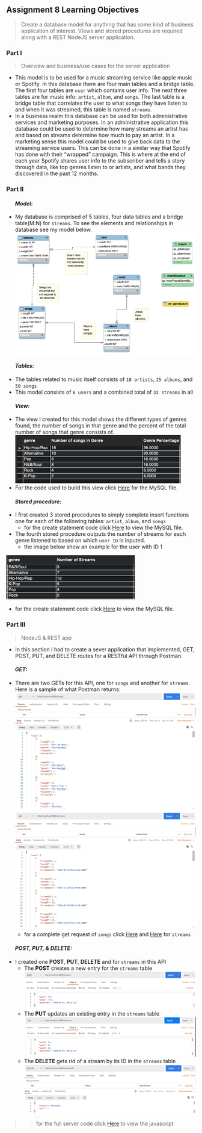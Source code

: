 ## Assignment 8 Learning Objectives
> Create a database model for anything that has some kind of business application of interest. Views and stored procedures are required along with a REST NodeJS server application.

### Part I
> Overview and business/use cases for the server application

- This model is to be used for a music streaming service like apple music or Spotify. In this database there are four main tables and a bridge table. The first four tables are `user` which contains user info. The next three tables are for music info: `artist`, `album`, and `songs`. The last table is a bridge table that correlates the user to what songs they have listen to and when it was streamed, this table is named `streams`.
- In a business realm this database can be used for both administrative services and marketing purposes. In an administrative application this database could be used to determine how many streams an artist has and based on streams determine how much to pay an artist. In a marketing sense this model could be used to give back data to the streaming service users. This can be done in a similar way that Spotify has done with their “wrapped” campaign. This is where at the end of each year Spotify shares user info to the subscriber and tells a story through data, like top genres listen to or artists, and what bands they discovered in the past 12 months.


### Part II

#### &nbsp;&nbsp;&nbsp;&nbsp;&nbsp;&nbsp; *Model:*

- My database is comprised of 5 tables, four data tables and a bridge table(M:N) for `streams`. To see the elements and relationships in  database see my model below.
![Image of my Model](Images/cit381-assign08-model.png)

#### &nbsp;&nbsp;&nbsp;&nbsp;&nbsp;&nbsp; *Tables:*

- The tables related to music itself consists of `10 artists`, `25 albums`, and `50 songs`
- This model consists of `6 users` and a combined total of `33 streams` in all

#### &nbsp;&nbsp;&nbsp;&nbsp;&nbsp;&nbsp; *View:*

- The view I created for this model shows the different types of genres found, the number of songs in that genre and the percent of the total number of songs that genre consists of.
![Image of genre viewl](Images/genreView.png)
- For the code used to build this view click [Here](Code/vw_genreCount.sql) for the MySQL file.

#### &nbsp;&nbsp;&nbsp;&nbsp;&nbsp;&nbsp; *Stored procedure:*

- I first created 3 stored procedures to simply complete insert functions one for each of the following tables: `artist`, `album`, and `songs`
  - for the create statement code click [Here](Code/storedInserts.sql) to view the MySQL file.
- The fourth stored procedure outputs the number of streams for each genre listened to based on which `user ID` is inputed. 
  - the image below show an example for the user with ID 1

![Image of user 1 genre streams](Images/user1streams.png)

  - for the create statement code click [Here](Code/mostPlayed.sql) to view the MySQL file.

### Part III
>NodeJS & REST app

- In this section I had to create a sever application that implemented, GET, POST, PUT, and DELETE routes for a RESTful API through Postman.

#### &nbsp;&nbsp;&nbsp;&nbsp;&nbsp;&nbsp; *GET:*
- There are two GETs for this API, one for `songs` and another for `streams`. Here is a sample of what Postman returns:
![Postman sample songs](Images/songs.png) ![Postman sample streams](Images/streams.png)
  - for a complete get request of `songs` click [Here](Text/songs.txt) and [Here](Text/streams.txt) for `streams`

#### &nbsp;&nbsp;&nbsp;&nbsp;&nbsp;&nbsp; *POST, PUT, & DELETE:*
- I created one **POST**, **PUT**, **DELETE** and for `streams` in this API
  - The **POST** creates a new entry for the `streams` table
![Image of post](Images/post.png)
  - The **PUT** updates an existing entry in the `streams` table
![Image of put](Images/put.png)
  - The **DELETE** gets rid of a stream by its ID in the `streams` table
![Image of delete](Images/delete.png)

>> for the full server code click [Here](cit381-assign08-server.js) to view the javascript
